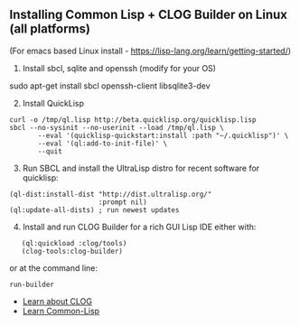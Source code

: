 ## Installing Common Lisp + CLOG Builder on Linux (all platforms)

(For emacs based Linux install - https://lisp-lang.org/learn/getting-started/)

1. Install sbcl, sqlite and openssh (modify for your OS)

sudo apt-get install sbcl openssh-client libsqlite3-dev

2. Install QuickLisp
```
curl -o /tmp/ql.lisp http://beta.quicklisp.org/quicklisp.lisp
sbcl --no-sysinit --no-userinit --load /tmp/ql.lisp \
       --eval '(quicklisp-quickstart:install :path "~/.quicklisp")' \
       --eval '(ql:add-to-init-file)' \
       --quit
```

3. Run SBCL and install the UltraLisp distro for recent software for quicklisp:

```
(ql-dist:install-dist "http://dist.ultralisp.org/"
                      :prompt nil)
(ql:update-all-dists) ; run newest updates
```

4. Install and run CLOG Builder for a rich GUI Lisp IDE either with:

```
   (ql:quickload :clog/tools)
   (clog-tools:clog-builder)
```

or at the command line:

```
run-builder
```

-  [Learn about CLOG](README.md)
-  [Learn Common-Lisp](LEARN.md)
